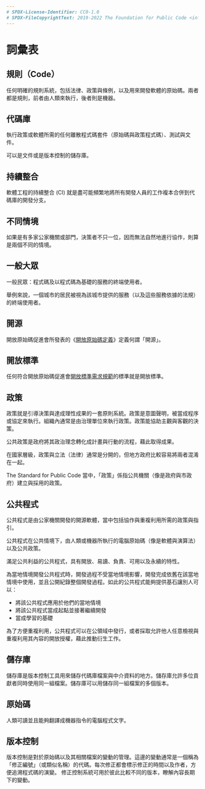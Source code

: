 ```yaml
---
# SPDX-License-Identifier: CC0-1.0
# SPDX-FileCopyrightText: 2019-2022 The Foundation for Public Code <info@publiccode.net>, https://standard.publiccode.net/AUTHORS
---
```

# 詞彙表

## 規則（Code）

任何明確的規則系統，包括法律、政策與條例，以及用來開發軟體的原始碼。兩者都是規則，前者由人類來執行，後者則是機器。

## 代碼庫

執行政策或軟體所需的任何離散程式碼套件（原始碼與政策程式碼）、測試與文件。

可以是文件或是版本控制的儲存庫。

## 持續整合

軟體工程的持續整合 (CI) 就是盡可能頻繁地將所有開發人員的工作複本合併到代碼庫的開發分支。

## 不同情境

如果是有多家公家機關或部門，決策者不只一位，因而無法自然地進行協作，則算是兩個不同的情境。

## 一般大眾

一般民眾：程式碼及以程式碼為基礎的服務的終端使用者。

舉例來說，一個城市的居民被視為該城市提供的服務（以及這些服務依據的法規）的終端使用者。

## 開源

開放原始碼促進會所發表的《[開放原始碼定義](https://opensource.org/osd-annotated)》定義何謂「開源」。

## 開放標準

任何符合開放原始碼促進會[開放標準需求規範](https://opensource.org/osr)的標準就是開放標準。

## 政策

政策就是引導決策與達成理性成果的一套原則系統。政策是意圖聲明，被當成程序或協定來執行。組織內通常是由治理單位來執行政策。政策能協助主觀與客觀的決策。

公共政策是政府將其政治理念轉化成計畫與行動的流程，藉此取得成果。

在國家層級，政策與立法（法律）通常是分開的，但地方政府比較容易將兩者混淆在一起。

The Standard for Public Code 當中，「政策」係指公共機關（像是政府與市政府）建立與採用的政策。

## 公共程式

公共程式是由公家機關開發的開源軟體，當中包括協作與重複利用所需的政策與指引。

公共程式在公共情境下，由人類或機器所執行的電腦原始碼（像是軟體與演算法）以及公共政策。

滿足公共利益的公共程式，具有開放、易讀、負責、可用以及永續的特性。

為當地情境開發公共程式時，開發過程不受當地情境影響，開發完成依舊在該當地情境中使用，並且公開紀錄整個開發過程。如此的公共程式能夠提供基石讓別人可以：

* 將該公共程式應用於他們的當地情境
* 將該公共程式當成起點並接著繼續開發
* 當成學習的基礎

為了方便重複利用，公共程式可以在公領域中發行，或者採取允許他人任意檢視與重複利用其內容的開放授權，藉此推動衍生工作。

## 儲存庫

儲存庫是版本控制工具用來儲存代碼庫檔案與中介資料的地方。儲存庫允許多位貢獻者同時使用同一組檔案。儲存庫可以用儲存同一組檔案的多個版本。

## 原始碼

人類可讀並且能夠翻譯成機器指令的電腦程式文字。

## 版本控制

版本控制是對於原始碼以及其相關檔案的變動的管理。這邊的變動通常是一個稱為「修正編號」（或類似名稱）的代碼。每次修正都會標示修正的時間以及作者，方便追溯程式碼的演變。
修正控制系統可用於彼此比較不同的版本，瞭解內容長期下的變動。

